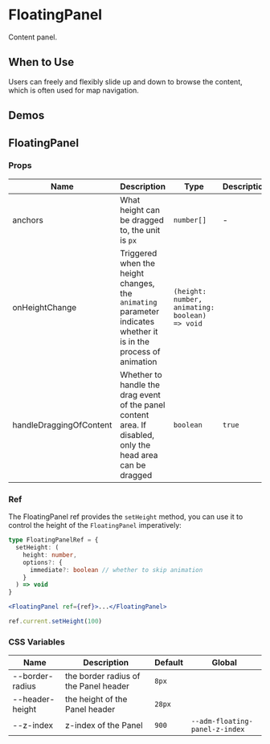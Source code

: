 # FloatingPanel

Content panel.

## When to Use

Users can freely and flexibly slide up and down to browse the content, which is often used for map navigation.

## Demos

<code src="./demos/demo1.tsx"></code>

<code src="./demos/demo3.tsx"></code>

<code src="./demos/demo2.tsx"></code>

## FloatingPanel

### Props

| Name                    | Description                                                                                                      | Type                                           | Description |
| ----------------------- | ---------------------------------------------------------------------------------------------------------------- | ---------------------------------------------- | ----------- |
| anchors                 | What height can be dragged to, the unit is `px`                                                                  | `number[]`                                     | -           |
| onHeightChange          | Triggered when the height changes, the `animating` parameter indicates whether it is in the process of animation | `(height: number, animating: boolean) => void` |             |
| handleDraggingOfContent | Whether to handle the drag event of the panel content area. If disabled, only the head area can be dragged       | `boolean`                                      | `true`      |

### Ref

The FloatingPanel ref provides the `setHeight` method, you can use it to control the height of the `FloatingPanel` imperatively:

```ts
type FloatingPanelRef = {
  setHeight: (
    height: number,
    options?: {
      immediate?: boolean // whether to skip animation
    }
  ) => void
}
```

```jsx
<FloatingPanel ref={ref}>...</FloatingPanel>

ref.current.setHeight(100)
```

### CSS Variables

| Name            | Description                           | Default | Global                         |
| --------------- | ------------------------------------- | ------- | ------------------------------ |
| --border-radius | the border radius of the Panel header | `8px`   |                                |
| --header-height | the height of the Panel header        | `28px`  |                                |
| --z-index       | z-index of the Panel                  | `900`   | `--adm-floating-panel-z-index` |
